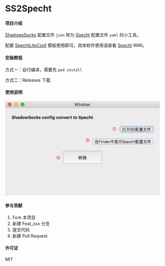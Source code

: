 # SS2Specht

#### 项目介绍

[ShadowsSocks](https://github.com/shadowsocks)  配置文件 `json` 转为 [Specht](https://github.com/zhuhaow/Specht) 配置文件 `yaml` 的小工具。

配置 [SpechtLiteConf](https://github.com/HoonHwang/SpechtLiteConf) 模板使用即可。具体软件使用请查看  [Specht](https://github.com/zhuhaow/Specht)  WIKI。


#### 安装教程

方式一：自行编译，需要先 `pod install` 

方式二：Releases 下载

#### 使用说明

![guide](Documents/Images/guide.jpeg)

#### 参与贡献

1. Fork 本项目
2. 新建 Feat_xxx 分支
3. 提交代码
4. 新建 Pull Request


#### 许可证

MIT